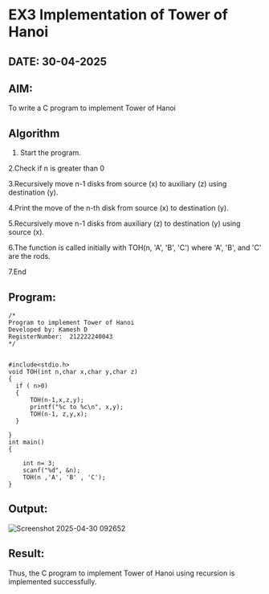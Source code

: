 # EX3 Implementation of Tower of Hanoi
## DATE: 30-04-2025
## AIM:
To write a C program to implement Tower of Hanoi

## Algorithm
1. Start the program.
 
2.Check if n is greater than 0

3.Recursively move n-1 disks from source (x) to auxiliary (z) using destination (y).

4.Print the move of the n-th disk from source (x) to destination (y).

5.Recursively move n-1 disks from auxiliary (z) to destination (y) using source (x).

6.The function is called initially with TOH(n, 'A', 'B', 'C') where 'A', 'B', and 'C' are the rods.

7.End
   

## Program:
```
/*
Program to implement Tower of Hanoi
Developed by: Kamesh D
RegisterNumber:  212222240043
*/


#include<stdio.h>
void TOH(int n,char x,char y,char z)
{
  if ( n>0)
  {
      TOH(n-1,x,z,y);
      printf("%c to %c\n", x,y);
      TOH(n-1, z,y,x);
  }
  
}
int main()
{
    
    int n= 3;
    scanf("%d", &n);
    TOH(n ,'A', 'B' , 'C');
}
```

## Output:
![Screenshot 2025-04-30 092652](https://github.com/user-attachments/assets/2222511c-26da-4a42-8edd-8fb07335fb13)



## Result:
Thus, the C program to implement Tower of Hanoi using recursion is implemented successfully.
